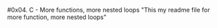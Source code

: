 #0x04. C - More functions, more nested loops
"This my readme file for more function, more nested loops"
